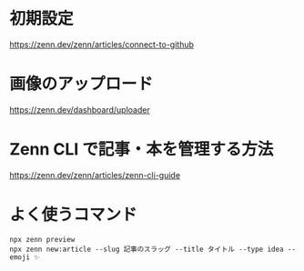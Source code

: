 # 初期設定

https://zenn.dev/zenn/articles/connect-to-github

# 画像のアップロード

https://zenn.dev/dashboard/uploader

# Zenn CLI で記事・本を管理する方法

https://zenn.dev/zenn/articles/zenn-cli-guide

# よく使うコマンド

```
npx zenn preview
npx zenn new:article --slug 記事のスラッグ --title タイトル --type idea --emoji ✨
```
